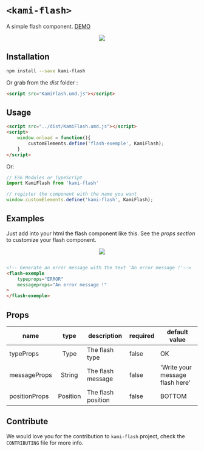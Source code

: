 
# `<kami-flash>`

A simple flash component. [DEMO](https://emilienleroy.fr/assets/flash/)

<p align="center">
  <img  src="https://emilienleroy.fr/assets/flash.gif">
</p>

## Installation


```sh
npm install --save kami-flash
```

Or grab from the *dist* folder :


```html
<script src="KamiFlash.umd.js"></script>
```


## Usage


```html
<script src="../dist/KamiFlash.umd.js"></script>
<script>
    window.onload = function(){
        customElements.define('flash-exemple', KamiFlash);
    }
</script>
```

Or:

```js
// ES6 Modules or TypeScript
import KamiFlash from 'kami-flash'

// register the component with the name you want
window.customElements.define('kami-flash', KamiFlash);
```


## Examples


Just add into your html the flash component like this.
See the *props section* to customize your flash component.

<p align="center">
  <img  src="https://emilienleroy.fr/assets/error.gif">
</p>

```html

<!-- Generate an error message with the text 'An error message !'-->
<flash-exemple
    typeprops="ERROR"
    messageprops="An error message !"
>
</flash-exemple>

```
## Props

| name          |  type    | description                 | required | default value                  |
|-------------- |:--------:|-----------------------------|----------|--------------------------------|
| typeProps     | Type     | The flash type              | false    | OK                             |
| messageProps  | String   | The flash message           | false    | 'Write your message flash here'|
| positionProps | Position | The flash position          | false    | BOTTOM                         |


## Contribute

We would love you for the contribution to ``kami-flash`` project, check the ``CONTRIBUTING`` file for more info.

